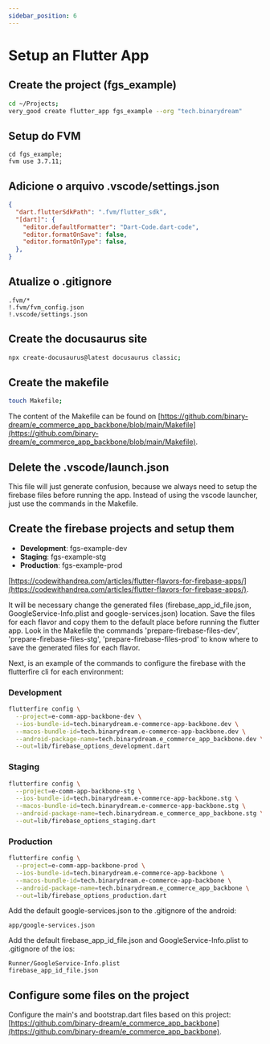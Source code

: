```yaml
---
sidebar_position: 6
---
```


# Setup an Flutter App

## Create the project (fgs_example)

```bash
cd ~/Projects;
very_good create flutter_app fgs_example --org "tech.binarydream"
```

## Setup do FVM

```
cd fgs_example;
fvm use 3.7.11;
```

## Adicione o arquivo .vscode/settings.json

```json
{
  "dart.flutterSdkPath": ".fvm/flutter_sdk",
  "[dart]": {
    "editor.defaultFormatter": "Dart-Code.dart-code",
    "editor.formatOnSave": false,
    "editor.formatOnType": false,
  },
}
```

## Atualize o .gitignore

```
.fvm/*
!.fvm/fvm_config.json
!.vscode/settings.json
```

## Create the docusaurus site

```bash
npx create-docusaurus@latest docusaurus classic;
```

## Create the makefile

```bash
touch Makefile;
```

The content of the Makefile can be found on [https://github.com/binary-dream/e_commerce_app_backbone/blob/main/Makefile](https://github.com/binary-dream/e_commerce_app_backbone/blob/main/Makefile).

## Delete the .vscode/launch.json

This file will just generate confusion, because we always need to setup the firebase files before running the app. Instead of using the vscode launcher, just use the commands in the Makefile.

## Create the firebase projects and setup them

* **Development**: fgs-example-dev
* **Staging**: fgs-example-stg
* **Production**: fgs-example-prod

[https://codewithandrea.com/articles/flutter-flavors-for-firebase-apps/](https://codewithandrea.com/articles/flutter-flavors-for-firebase-apps/).

It will be necessary change the generated files (firebase_app_id_file.json, GoogleService-Info.plist and google-services.json) location. Save the files for each flavor and copy them to the default place before running the flutter app. Look in the Makefile the commands 'prepare-firebase-files-dev', 'prepare-firebase-files-stg', 'prepare-firebase-files-prod' to know where to save the generated files for each flavor.

Next, is an example of the commands to configure the firebase with the flutterfire cli for each environment:

### Development

```bash
flutterfire config \
  --project=e-comm-app-backbone-dev \
  --ios-bundle-id=tech.binarydream.e-commerce-app-backbone.dev \
  --macos-bundle-id=tech.binarydream.e-commerce-app-backbone.dev \
  --android-package-name=tech.binarydream.e_commerce_app_backbone.dev \
  --out=lib/firebase_options_development.dart
```

### Staging

```bash
flutterfire config \
  --project=e-comm-app-backbone-stg \
  --ios-bundle-id=tech.binarydream.e-commerce-app-backbone.stg \
  --macos-bundle-id=tech.binarydream.e-commerce-app-backbone.stg \
  --android-package-name=tech.binarydream.e_commerce_app_backbone.stg \
  --out=lib/firebase_options_staging.dart
```

### Production

```bash
flutterfire config \
  --project=e-comm-app-backbone-prod \
  --ios-bundle-id=tech.binarydream.e-commerce-app-backbone \
  --macos-bundle-id=tech.binarydream.e-commerce-app-backbone \
  --android-package-name=tech.binarydream.e_commerce_app_backbone \
  --out=lib/firebase_options_production.dart
```

Add the default google-services.json to the .gitignore of the android:

```
app/google-services.json
```

Add the default firebase_app_id_file.json and GoogleService-Info.plist to .gitignore of the ios:

```
Runner/GoogleService-Info.plist
firebase_app_id_file.json
```

## Configure some files on the project

Configure the main's and bootstrap.dart files based on this project: [https://github.com/binary-dream/e_commerce_app_backbone](https://github.com/binary-dream/e_commerce_app_backbone).
